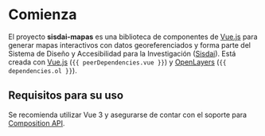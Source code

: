 <script setup>
import MapaBasico from "./../.vitepress/ejemplos/MapaBasico.vue";
import { dependencies, peerDependencies } from './../../package.json'
</script>

# Comienza

El proyecto **sisdai-mapas** es una biblioteca de componentes de
[Vue.js](https://vuejs.org/) para generar mapas interactivos con datos
georeferenciados y forma parte del Sistema de Diseño y Accesibilidad para la
Investigación ([Sisdai](https://sisdai.conahcyt.mx/)). Está creada con
[Vue.js](https://vuejs.org/) (`{{ peerDependencies.vue }}`) y
[OpenLayers](https://openlayers.org/) (`{{ dependencies.ol }}`).

## Requisitos para su uso

Se recomienda utilizar Vue 3 y asegurarse de contar con el soporte para
[Composition API](https://vuejs.org/api/composition-api-setup.html).
